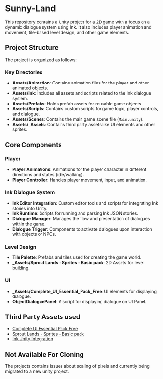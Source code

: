 # Sunny-Land

This repository contains a Unity project for a 2D game with a focus on a dynamic dialogue system using Ink. It also includes player animation and movement, tile-based level design, and other game elements.

## Project Structure

The project is organized as follows:

### Key Directories
*   **Assets/Animation**: Contains animation files for the player and other animated objects.
*   **Assets/Ink**: Includes all assets and scripts related to the Ink dialogue system.
*   **Assets/Prefabs**: Holds prefab assets for reusable game objects.
*   **Assets/Scripts**: Contains custom scripts for game logic, player controls, and dialogue.
*   **Assets/Scenes**: Contains the main game scene file (`Main.unity`).
*   **Assets/_Assets**: Contains third party assets like UI elements and other sprites.

## Core Components

### Player
*   **Player Animations**: Animations for the player character in different directions and states (idle/walking).
*   **Player Controller**: Handles player movement, input, and animation.

### Ink Dialogue System
*   **Ink Editor Integration**: Custom editor tools and scripts for integrating Ink stories into Unity.
*   **Ink Runtime**: Scripts for running and parsing Ink JSON stories.
*   **Dialogue Manager**: Manages the flow and presentation of dialogues within the game.
*   **Dialogue Trigger**: Components to activate dialogues upon interaction with objects or NPCs.

### Level Design
*   **Tile Palette**: Prefabs and tiles used for creating the game world.
*   **_Assets/Sprout Lands - Sprites - Basic pack**: 2D Assets for level building.

### UI
*   **_Assets/Complete_UI_Essential_Pack_Free**:  UI elements for displaying dialogue.
*   **ObjectDialoguePanel**: A script for displaying dialogue on UI Panel.

## Third Party Assets used

*   [Complete UI Essential Pack Free](https://assetstore.unity.com/packages/2d/gui/complete-ui-essential-pack-free-189868)
*   [Sprout Lands - Sprites - Basic pack](https://assetstore.unity.com/packages/2d/textures/sprout-lands-sprites-basic-pack-173572)
*  [Ink Unity Integration](https://assetstore.unity.com/packages/tools/storytelling/ink-integration-for-unity-60055)

## Not Available For Cloning

The projects contains issues about scaling of pixels and currently being migrated to a new unity project.
